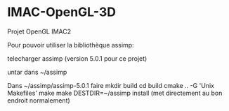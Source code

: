 # IMAC-OpenGL-3D
Projet OpenGL IMAC2

Pour pouvoir utiliser la bibliothèque assimp:

telecharger assimp (version 5.0.1 pour ce projet)

untar dans ~/assimp

Dans ~/assimp/assimp-5.0.1 faire
mkdir build
cd build
cmake .. -G 'Unix Makefiles'
make
make DESTDIR=~/assimp install (met directement au bon endroit normalement)
